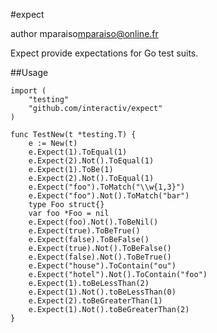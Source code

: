 #expect

author mparaiso<mparaiso@online.fr>

Expect provide expectations for Go test suits.

##Usage

	
	import (
		"testing"
		"github.com/interactiv/expect"
	)
	
	func TestNew(t *testing.T) {
		e := New(t)
		e.Expect(1).ToEqual(1)
		e.Expect(2).Not().ToEqual(1)
		e.Expect(1).ToBe(1)
		e.Expect(2).Not().ToEqual(1)
		e.Expect("foo").ToMatch("\\w{1,3}")
		e.Expect("foo").Not().ToMatch("bar")
		type Foo struct{}
		var foo *Foo = nil
		e.Expect(foo).Not().ToBeNil()
		e.Expect(true).ToBeTrue()
		e.Expect(false).ToBeFalse()
		e.Expect(true).Not().ToBeFalse()
		e.Expect(false).Not().ToBeTrue()
		e.Expect("house").ToContain("ou")
		e.Expect("hotel").Not().ToContain("foo")
		e.Expect(1).toBeLessThan(2)
		e.Expect(1).Not().toBeLessThan(0)
		e.Expect(2).toBeGreaterThan(1)
		e.Expect(1).Not().toBeGreaterThan(2)
	}